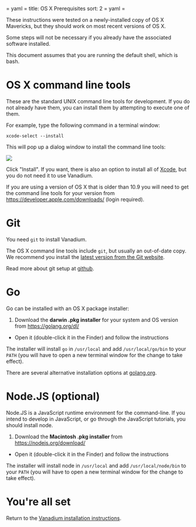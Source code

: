 = yaml =
title: OS X Prerequisites
sort: 2
= yaml =

These instructions were tested on a newly-installed copy of OS X Mavericks,
but they should work on most recent versions of OS X.

Some steps will not be necessary if you already have the associated software installed.

This document assumes that you are running the default shell, which is bash.

# OS X command line tools

These are the standard UNIX command line tools for development.
If you do not already have them, you can install them by attempting
to execute one of them.

For example, type the following command in a terminal window:
```
xcode-select --install
```

This will pop up a dialog window to install the command line tools:

![](/images/mac-command-dialog.png)

Click "Install".
If you want, there is also an option to install all of [Xcode][xcode],
but you do not need it to use Vanadium.

If you are using a version of OS X that is older than 10.9 you will need to get
the command line tools for your version
from https://developer.apple.com/downloads/ (login required).

# Git

You need `git` to install Vanadium.

The OS X command line tools include `git`, but usually an out-of-date copy.
We recommend you install the
[latest version from the Git website][git-install].

Read more about git setup at [github][git-setup].

# Go

Go can be installed with an OS X package installer:

1. Download the **darwin .pkg installer** for your system and OS version from https://golang.org/dl/
- Open it (double-click it in the Finder) and follow the instructions

The installer will install `go` in `/usr/local` and add `/usr/local/go/bin`
to your `PATH` (you will have to open a new terminal window for the change to take effect).

There are several alternative installation options at [golang.org][go-install].

# Node.JS (optional)

Node.JS is a JavaScript runtime environment for the command-line.
If you intend to develop in JavaScript, or go through the JavaScript tutorials,
you should install node.

1. Download the **Macintosh .pkg installer** from https://nodejs.org/download/
- Open it (double-click it in the Finder) and follow the instructions

The installer will install node in `/usr/local` and add `/usr/local/node/bin`
to your `PATH` (you will have to open a new terminal window for the change to take effect).

# You're all set

Return to the [Vanadium installation instructions][install].

[install]: /installation/index.html
[xcode]: https://developer.apple.com/xcode/
[go-install]: http://golang.org/doc/install
[git-install]: http://git-scm.com/downloads
[git-setup]: https://help.github.com/articles/set-up-git
